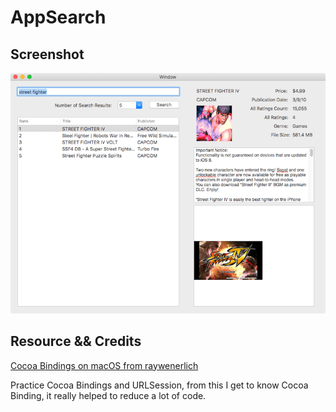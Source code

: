 # AppSearch

## Screenshot

![](AppSearch.png)


## Resource && Credits

[Cocoa Bindings on macOS from raywenerlich](https://www.raywenderlich.com/141297/cocoa-bindings-macos)


Practice Cocoa Bindings and URLSession, from this I get to know Cocoa Binding, it really helped to reduce a lot of code.